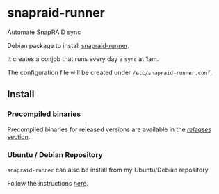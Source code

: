 # snapraid-runner
Automate SnapRAID sync

Debian package to install [snapraid-runner](https://github.com/Chronial/snapraid-runner).

It creates a conjob that runs every day a `sync` at 1am.

The configuration file will be created under `/etc/snapraid-runner.conf`.

## Install

### Precompiled binaries

Precompiled binaries for released versions are available in the 
[*releases* section](https://github.com/adelolmo/snapraid-runner/releases).

### Ubuntu / Debian Repository

`snapraid-runner` can also be install from my Ubuntu/Debian repository.

Follow the instructions [here](https://adelolmo.github.io).